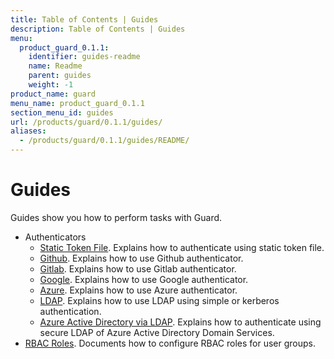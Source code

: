 ```yaml
---
title: Table of Contents | Guides
description: Table of Contents | Guides
menu:
  product_guard_0.1.1:
    identifier: guides-readme
    name: Readme
    parent: guides
    weight: -1
product_name: guard
menu_name: product_guard_0.1.1
section_menu_id: guides
url: /products/guard/0.1.1/guides/
aliases:
  - /products/guard/0.1.1/guides/README/
---
```


# Guides

Guides show you how to perform tasks with Guard.

- Authenticators
  - [Static Token File](/docs/guides/authenticator/static_token_file.md). Explains how to authenticate using static token file.
  - [Github](/docs/guides/authenticator/github.md). Explains how to use Github authenticator.
  - [Gitlab](/docs/guides/authenticator/gitlab.md). Explains how to use Gitlab authenticator.
  - [Google](/docs/guides/authenticator/google.md). Explains how to use Google authenticator.
  - [Azure](/docs/guides/authenticator/azure.md). Explains how to use Azure authenticator.
  - [LDAP](/docs/guides/authenticator/ldap.md). Explains how to use LDAP using simple or kerberos authentication.
  - [Azure Active Directory via LDAP](/docs/guides/authenticator/ldap_azure.md). Explains how to authenticate using secure LDAP of Azure Active Directory Domain Services.
- [RBAC Roles](/docs/guides/rbac.md). Documents how to configure RBAC roles for user groups.
